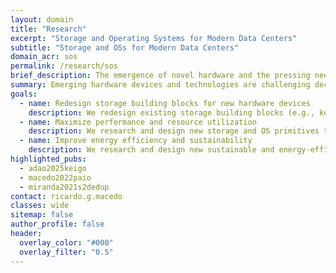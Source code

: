 ```yaml
---
layout: domain
title: "Research"
excerpt: "Storage and Operating Systems for Modern Data Centers"
subtitle: "Storage and OSs for Modern Data Centers"
domain_acr: sos
permalink: /research/sos
brief_description: The emergence of novel hardware and the pressing need to decrease the carbon footprint of computing infrastructures are reshaping how data centers are built and managed. DSR is designing a new generation of storage and OS building blocks fitted for the performance, reliability, and energy consumption of modern infrastructures.
summary: Emerging hardware devices and technologies are challenging decades-old assumptions in the design of data-centric computer systems. Byte-addressable, persistent memory enables fast, non-volatile storage with near-DRAM performance. CXL is enabling the expansion of memory and efficient sharing of (disaggregated) resources with low latency. NVMe devices can now deliver millions of IOPS at microsecond scale. However, modern data centers (e.g., cloud, HPC supercomputers) still rely on legacy software stacks (e.g., kernel-based file systems; general-purpose storage, memory, and network systems), thus being unable to reap the performance benefits of these devices.<br><br>At the same time, to accommodate the exponential demand of I/O and GPU-intensive workloads, data centers have been growing in size every year, as well as their carbon footprint and power consumption. In fact, recent studies report that data centers are estimated to consume 8% to 13% of the world’s total electricity usage by 2030.<br><br>The main goal of DSR is to design a new generation of storage and operating system building blocks fitted for the performance, reliability, and energy consumption of modern large-scale infrastructures.
goals:
  - name: Redesign storage building blocks for new hardware devices
    description: We redesign existing storage building blocks (e.g., key-value stores, file systems, caching), which still rely on decades-old assumptions in computer systems, for emerging hardware and storage technologies. By consolidating the applications’ workloads with the inherent characteristics of novel hardware devices, we design specialized storage systems that can fully reap the performance benefits of emerging devices.
  - name: Maximize performance and resource utilization
    description: We research and design new storage and OS primitives to improve modern infrastructures' performance and resource utilization. We are exploring techniques for mitigating resource under and overprovisioning, including resource composability and disaggregation, workload consolidation, and workload-aware scheduling.
  - name: Improve energy efficiency and sustainability
    description: We research and design new sustainable and energy-efficient mechanisms for reducing the energy consumption and carbon footprint of large-scale infrastructures while maintaining the performance of deployed applications. We focus on developing energy-efficient solutions at all levels, from specific compute resources (e.g., CPU, GPU, memory) to the administration and maintenance of large-scale infrastructures (e.g., HPC supercomputers).
highlighted_pubs:
  - adao2025keigo
  - macedo2022paio
  - miranda2021s2dedup
contact: ricardo.g.macedo
classes: wide
sitemap: false
author_profile: false
header:
  overlay_color: "#000"
  overlay_filter: "0.5"
---
```


